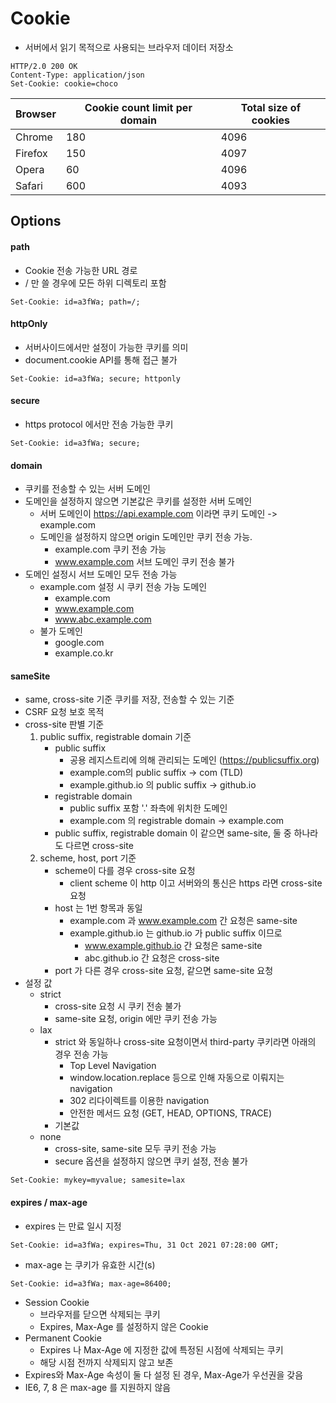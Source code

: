 # Cookie
- 서버에서 읽기 목적으로 사용되는 브라우저 데이터 저장소

```http
HTTP/2.0 200 OK
Content-Type: application/json
Set-Cookie: cookie=choco
```

| Browser	| Cookie count limit per domain	| Total size of cookies |
| --- | --- | --- |
| Chrome | 180 | 4096 |
| Firefox |	150 |	4097 |
| Opera |	60	| 4096 |
| Safari |	600	| 4093 |

## Options

#### path
- Cookie 전송 가능한 URL 경로
- / 만 쓸 경우에 모든 하위 디렉토리 포함
```http
Set-Cookie: id=a3fWa; path=/;
```

#### httpOnly
- 서버사이드에서만 설정이 가능한 쿠키를 의미
- document.cookie API를 통해 접근 불가
```http
Set-Cookie: id=a3fWa; secure; httponly
```

#### secure
- https protocol 에서만 전송 가능한 쿠키
```http
Set-Cookie: id=a3fWa; secure;
```

#### domain
- 쿠키를 전송할 수 있는 서버 도메인
- 도메인을 설정하지 않으면 기본값은 쿠키를 설정한 서버 도메인
  - 서버 도메인이 https://api.example.com 이라면 쿠키 도메인 -> example.com 
  - 도메인을 설정하지 않으면 origin 도메인만 쿠키 전송 가능.
    - example.com 쿠키 전송 가능
    - www.example.com 서브 도메인 쿠키 전송 불가 
- 도메인 설정시 서브 도메인 모두 전송 가능
  - example.com 설정 시 쿠키 전송 가능 도메인
    - example.com
    - www.example.com 
    - www.abc.example.com
  - 불가 도메인
    - google.com
    - example.co.kr 

#### sameSite
- same, cross-site 기준 쿠키를 저장, 전송할 수 있는 기준
- CSRF 요청 보호 목적
- cross-site 판별 기준
  1. public suffix, registrable domain 기준
      - public suffix
          - 공용 레지스트리에 의해 관리되는 도메인 (https://publicsuffix.org)
          - example.com의 public suffix -> com (TLD)
          - example.github.io 의 public suffix -> github.io
      - registrable domain
          - public suffix 포함 '.' 좌측에 위치한 도메인
          - example.com 의 registrable domain -> example.com
      - public suffix, registrable domain 이 같으면 same-site, 둘 중 하나라도 다르면 cross-site
  2. scheme, host, port 기준  
      - scheme이 다를 경우 cross-site 요청
        - client scheme 이 http 이고 서버와의 통신은 https 라면 cross-site 요청 
      - host 는 1번 항목과 동일
        - example.com 과 www.example.com 간 요청은 same-site 
        - example.github.io 는 github.io 가 public suffix 이므로
          - www.example.github.io 간 요청은 same-site
          - abc.github.io 간 요청은 cross-site
      - port 가 다른 경우 cross-site 요청, 같으면 same-site 요청
- 설정 값
  - strict
    - cross-site 요청 시 쿠키 전송 불가
    - same-site 요청, origin 에만 쿠키 전송 가능
  - lax
    - strict 와 동일하나 cross-site 요청이면서 third-party 쿠키라면 아래의 경우 전송 가능
      - Top Level Navigation
      - window.location.replace 등으로 인해 자동으로 이뤄지는 navigation
      - 302 리다이렉트를 이용한 navigation
      - 안전한 메서드 요청 (GET, HEAD, OPTIONS, TRACE)
    - 기본값
  - none
    - cross-site, same-site 모두 쿠키 전송 가능
    - secure 옵션을 설정하지 않으면 쿠키 설정, 전송 불가
```http
Set-Cookie: mykey=myvalue; samesite=lax
```

#### expires / max-age
- expires 는 만료 일시 지정 
```http
Set-Cookie: id=a3fWa; expires=Thu, 31 Oct 2021 07:28:00 GMT;
```

- max-age 는 쿠키가 유효한 시간(s)
```http
Set-Cookie: id=a3fWa; max-age=86400;
```
- Session Cookie
  - 브라우저를 닫으면 삭제되는 쿠키
  - Expires, Max-Age 를 설정하지 않은 Cookie
- Permanent Cookie
  - Expires 나 Max-Age 에 지정한 값에 특정된 시점에 삭제되는 쿠키
  - 해당 시점 전까지 삭제되지 않고 보존
- Expires와 Max-Age 속성이 둘 다 설정 된 경우, Max-Age가 우선권을 갖음
- IE6, 7, 8 은 max-age 를 지원하지 않음
